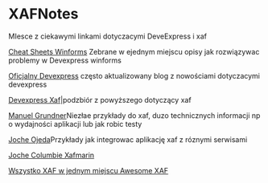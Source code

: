 # XAFNotes
MIesce z ciekawymi linkami dotyczacymi DeveExpress i xaf

[Cheat Sheets Winforms](https://supportcenter.devexpress.com/ticket/details/t906999/devexpress-winforms-cheat-sheets) Zebrane w ejednym miejscu opisy jak rozwiązywac problemy w Devexpress winforms

 [Oficjalny Devexpress](https://community.devexpress.com/blogs/) często aktualizowany blog z nowościami dotyczacymi devexpress
 
 [Devexpress Xaf](https://community.devexpress.com/blogs/xaf/default.aspx)|podzbiór z powyższego dotyczący xaf
 
 [Manuel Grundner](https://blog.delegate.at/tags/XAF/)Niezłae przykłady do xaf, duzo technicznych informacji np o wydajności aplikacji lub jak robic testy
 
 [Joche Ojeda](https://www.jocheojeda.com)Przykłady jak integrowac aplikację xaf z róznymi serwisami
 
 [Joche Columbie Xafmarin](https://xafmarin.com)
 
 [Wszystko XAF w jednym miejscu Awesome XAF](https://github.com/jjcolumb/awesome-xaf)
 
